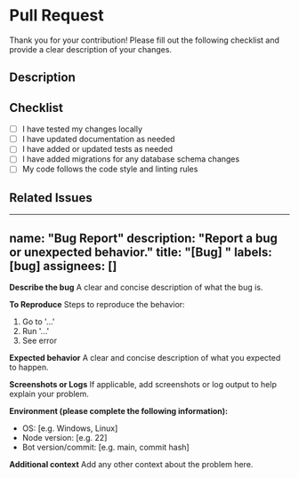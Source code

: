 # Pull Request

Thank you for your contribution! Please fill out the following checklist and provide a clear description of your
changes.

## Description

<!-- Describe your changes in detail. -->

## Checklist

- [ ] I have tested my changes locally
- [ ] I have updated documentation as needed
- [ ] I have added or updated tests as needed
- [ ] I have added migrations for any database schema changes
- [ ] My code follows the code style and linting rules

## Related Issues

<!-- List any related issues or pull requests here. -->
---
name: "Bug Report"
description: "Report a bug or unexpected behavior."
title: "[Bug] "
labels: [bug]
assignees: []
---

**Describe the bug**
A clear and concise description of what the bug is.

**To Reproduce**
Steps to reproduce the behavior:

1. Go to '...'
2. Run '...'
3. See error

**Expected behavior**
A clear and concise description of what you expected to happen.

**Screenshots or Logs**
If applicable, add screenshots or log output to help explain your problem.

**Environment (please complete the following information):**

- OS: [e.g. Windows, Linux]
- Node version: [e.g. 22]
- Bot version/commit: [e.g. main, commit hash]

**Additional context**
Add any other context about the problem here.

